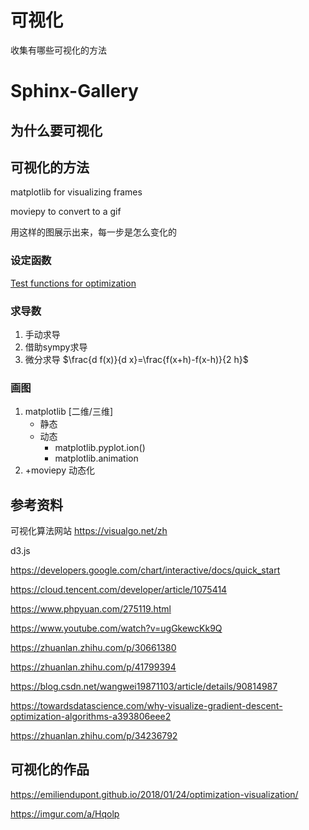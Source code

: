 # 可视化

收集有哪些可视化的方法

# Sphinx-Gallery

## 为什么要可视化



## 可视化的方法

matplotlib for visualizing frames

moviepy to convert to a gif



用这样的图展示出来，每一步是怎么变化的



### 设定函数

[Test functions for optimization](https://en.wikipedia.org/wiki/Test_functions_for_optimization)


### 求导数

1. 手动求导
2. 借助sympy求导
3. 微分求导 $\frac{d f(x)}{d x}=\frac{f(x+h)-f(x-h)}{2 h}$

### 画图

1. matplotlib [二维/三维]
   - 静态
   - 动态
     - matplotlib.pyplot.ion()
     - matplotlib.animation
2. +moviepy 动态化







## 参考资料

可视化算法网站 https://visualgo.net/zh





d3.js

https://developers.google.com/chart/interactive/docs/quick_start





https://cloud.tencent.com/developer/article/1075414

https://www.phpyuan.com/275119.html

https://www.youtube.com/watch?v=ugGkewcKk9Q

https://zhuanlan.zhihu.com/p/30661380

https://zhuanlan.zhihu.com/p/41799394

https://blog.csdn.net/wangwei19871103/article/details/90814987

https://towardsdatascience.com/why-visualize-gradient-descent-optimization-algorithms-a393806eee2

https://zhuanlan.zhihu.com/p/34236792





## 可视化的作品

https://emiliendupont.github.io/2018/01/24/optimization-visualization/

https://imgur.com/a/Hqolp